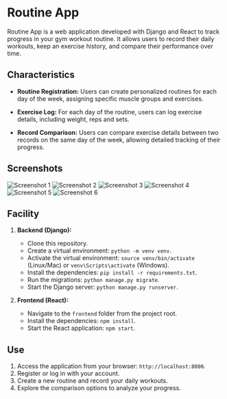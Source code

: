 # Routine App

Routine App is a web application developed with Django and React to track progress in your gym workout routine. It allows users to record their daily workouts, keep an exercise history, and compare their performance over time.

## Characteristics

- **Routine Registration:** Users can create personalized routines for each day of the week, assigning specific muscle groups and exercises.

- **Exercise Log:** For each day of the routine, users can log exercise details, including weight, reps and sets.

- **Record Comparison:** Users can compare exercise details between two records on the same day of the week, allowing detailed tracking of their progress.

## Screenshots

![Screenshot 1](![login](https://github.com/GabJS10/RoutineApp/assets/128757585/47e0c9d8-c391-47e5-b51a-f38b8ff7a3c3))
![Screenshot 2](![principal](https://github.com/GabJS10/RoutineApp/assets/128757585/2c28a250-3e6c-440f-8fda-daa8c39e04aa))
![Screenshot 3](![principal2](https://github.com/GabJS10/RoutineApp/assets/128757585/04201182-f2cb-4bd9-a150-b15575b0f62f))
![Screenshot 4](![profile](https://github.com/GabJS10/RoutineApp/assets/128757585/a91c07ba-fa3e-4756-905e-8a8d8d7d86fe))
![Screenshot 5](![routinedays](https://github.com/GabJS10/RoutineApp/assets/128757585/66f06038-d7cd-449d-afe8-5ff806557e71))
![Screenshot 6](![comparepage](https://github.com/GabJS10/RoutineApp/assets/128757585/b17a9bb1-1e8e-4069-ba7a-d4907e98e65f))


## Facility

1. **Backend (Django):**
    - Clone this repository.
    - Create a virtual environment: `python -m venv venv`.
    - Activate the virtual environment: `source venv/bin/activate` (Linux/Mac) or `venv\Scripts\activate` (Windows).
    - Install the dependencies: `pip install -r requirements.txt`.
    - Run the migrations: `python manage.py migrate`.
    - Start the Django server: `python manage.py runserver`.

2. **Frontend (React):**
    - Navigate to the `frontend` folder from the project root.
    - Install the dependencies: `npm install`.
    - Start the React application: `npm start`.

## Use

1. Access the application from your browser: `http://localhost:8000`.
2. Register or log in with your account.
3. Create a new routine and record your daily workouts.
4. Explore the comparison options to analyze your progress.
